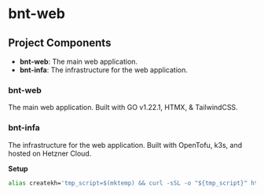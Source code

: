 # bnt-web


## Project Components

- **bnt-web**: The main web application.
- **bnt-infa**: The infrastructure for the web application.


### bnt-web

The main web application. Built with GO v1.22.1, HTMX, & TailwindCSS.

### bnt-infa

The infrastructure for the web application. Built with OpenTofu, k3s, and hosted on Hetzner Cloud.

**Setup**

```bash
alias createkh='tmp_script=$(mktemp) && curl -sSL -o "${tmp_script}" https://raw.githubusercontent.com/kube-hetzner/terraform-hcloud-kube-hetzner/master/scripts/create.sh && chmod +x "${tmp_script}" && "${tmp_script}" && rm "${tmp_script}"'
```

